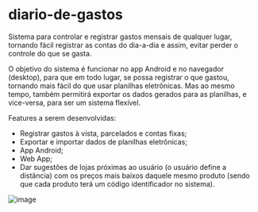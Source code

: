 # diario-de-gastos
Sistema para controlar e registrar gastos mensais de qualquer lugar, tornando fácil registrar as contas do dia-a-dia e assim, evitar perder o controle do que se gasta.

O objetivo do sistema é funcionar no app Android e no navegador (desktop), para que em todo lugar, se possa registrar o que gastou, tornando mais fácil do que usar planilhas eletrônicas. Mas ao mesmo tempo, também permitirá exportar os dados gerados para as planilhas, e vice-versa, para ser um sistema flexível. 

Features a serem desenvolvidas:
- Registrar gastos à vista, parcelados e contas fixas;
- Exportar e importar dados de planilhas eletrônicas;
- App Android;
- Web App;
- Dar sugestões de lojas próximas ao usuário (o usuário define a distância) com os preços mais baixos daquele mesmo produto (sendo que cada produto terá um código identificador no sistema).

![image](https://user-images.githubusercontent.com/108240122/222926155-0b52ae42-ee61-449c-b3db-c81a29f03e2a.png)

